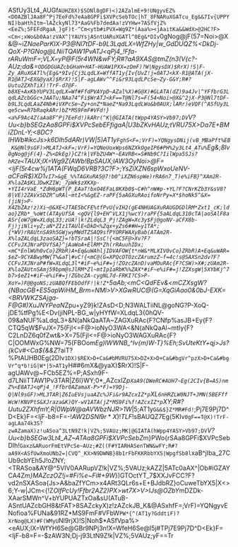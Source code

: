 ASfUy3Lt4_AUGf`AUHZ8X)$SONl8gDF)<)2AZalmE+9!UNgyvEZ%<DOAZBlJAa8F^Pj7EeFd%7eAa8GPFi$XVPcSebTOc|hT_8FNARuXGATcu_Eg&&7Iv{UPPYNI)baHthItm~lAZckyNl73*AaG%Fb7dedAa!zVYHw+7ASfVjZ%<EeZ%;5FEFdRgaA_}gF)t-^Cm<ytb#iPVX=Wg9Z*(Aaa%><jAaitKa&&WdX>@2HC?F><Cm<;xWo&b0Aa!zVAX^|YAUYsjASntUARuXGATl^0Eg&*DIv`0gNog@jF(57=Noi>@X&@~iZ*NaeParKIX-P3@Nl7tDF-b9L3LqdLX=WfZHy|w_GdDUQZ%<DkDj-QoX-P?GNog@LNiiTQAW1PvATJ<qPj4_!Ffa-rARuWmF=;VLX=yP@F(5r4WN&wFY;R#?aA9X<ASfVdX-P>*AS@tmZ(n3(V{c?-AUz;da&=`ODGDGUAZcbGHaH+HAT~HUAW1PXX=zDmF)?W|NgysDX)$RrX)!S|F-Zy_ARuXGATl%{Eg&*9Iv{Cj3LqdLX=WffAT1y{Iv{UvZ!j=0ATJ<kX-R1@ATA(jX-R1@ATJ<EX&@yaX)$RrX)!S|F-agLAWv^^Fi&r93LqdLPcSe~Zy-G&Y;R#?Uutu2ZXhTiX)!TrF-d7@F-b8XE+AxKbYUPV3LqdLX=Wf#FfdPVAYpD~AZal%X)#G@X)#GLATA(dZ)9a4Jv|^YFfbrG3LqdLAZcbGGc+JAATu;NAa74^Fi$WrATJ<kF==T@Nl7s=F(54<Noi>@X&^2jX-P3@Nl7tDF-b9L3LqdLAaZ4Nb#iVXPcSe~Zy+onZ*NaeZ*Na93LqdLWo&b0AUX;lARr)eVQF(^ASfUy3Lqe5cw=R7bRaqkARr)bZ*MS9FmF#VFd!}<a%F9Ac4Z(aAa8F^Pj7EeFd!)kARr(^K|@GIATA(tWpp4YASY>Vb97;DV`*V?Uu<b}bSEGzAa8GPFi$XVPcSebEFfigaA|U3bZKvHAUz;tVRU75X>Da7E+BMiZDnL-Y;<8DC?IHWb#ikcJs>k6DIh5dARr)VW*|5)AT1y`FghS<F=;VrF)=YQNgysDNij(vB_MBaPft%EB_K&@Nl9sGF)>MLATJ<kF=;VrF)=YQNeUoxWps6NZXkOgeIP6#PH%2y3Lt4_ATu%`Eg&;8Iv`0gNog@jF(4}-Z%<DkEg)}CZ!k|VFbZU4W*~EAVRB<=S#Nb9C?IilWpa5SJs?hRZe<`TAUX;lX=Wg9Z*(AWb!BpSAUX;lAW3OyNoi>@F=<IjF(5r4cw%j1ATA(FWqD$6VRB?3C?F>%AS@s!LUnUvVRAYrASntUAW3OyNoi>@F=<Ij_D$;YsZiXZN6spWxoUeNV-aCFaR$)XD1`vI7>&gE_%%TAGXuRA5@7!b0^iXZN6spWe)rRA6n7_T)e%iFB}^XAm2R-X%laZA$KLJDwKZIW;_7pWk$zXKXp-+YII4rVaE_*ZdH6pWT{P_EAaT!bxO4EFaL8KXb0$~C#h^nW#p-+YL?F?CNrKZb3Y&sV8?8|VE)2ZAVxSDZR^uRAl~mtI<%&gEZ-raPF{5aAGXuRAoifoNrPy=X*$hoNk5^&X=(jiNj>P-X4ZbZAz!z)Xi~@&XE<JTAE5bCFE%tfPvU{vIH2(gE4NHUAGXuRAUGDGDlRM*Zxt1_cK;ldao}ZRb*_%oWt(ATAyUfSA_<gQV{l9+EH^VLX1j%wcY)raPF{5aALdqL310cTA|aoSAlF8aASr{oW7gW=XLdqL33;zUA!|k!ZLdqL3_Pj!ZAgW=Xc3y$Fj@goNV-aCFX8b-Fj)jiNli+yZ;aN*ZIz1TAUlE<DkD<%Zqx+yZs6##H=y1TA*;{*WV)rRAUtnSA9h5GWjwyMWdTZSAQ9sfPYORFWAXyBab(ATAm2R-X%laZALdqL3zaoSAZ}=!bTSraA|!SsC!{<mC5F@>Xv?F?CCFvJXJNraPDVfSA}^jAaWoA+ElRM*Zh(rRAuuhIDx;<mC*EnlWUh0vCo}ZRbR)A+Eq&uWAhljIDVAFOW{t*nW&*MLXIV0vCo}ZRbR)A+Eq&uWAR=$eZ~9CYABwyMW{T%&aT|#vC!{<mC@(G=XPQcOTOzcZArumzZ~f=4c!s@SAXSn2dv?F?CCFvJXJNraP#fW=XLdqL3l*#iF~e%iF#=j!ZOzcZAnD)vaMOuRAc{F?CSW)>X#;zUAm2R-X%laZAUtnSAmj59bpm@sJlRM*Zl~mtIp1aRbK%%ZAX*#iF~e%iF#=j!ZZXsgW|5XYbKj^7b7>$eZ1+#iF~e%iF#=j!ZGbcZA-cygNL7d-FRKI?CS>P-XoY=)F@@goNS;zUABQfFEbOdfF!|k!Z*`5aAb;<mC<QdFEv&<mCZXsgW?{NBacGB+ES5apWiHM_Brm=NMl>V>XGwRUC@(G=XqGiAao0&0bJ-EXK=<BRVWKZSAjga-F@G#)XuJNYPeaN*Zpu+yZ9}k!ZAsD<D;N3WALTiiNL@goNG?P-XoQ-jDE%tfPg%E<Dv(jiNPL-BG_w|yHYfW=XLdqL3{0hQV-09&aNUF%aLdqL3+&N(aNkQaATA~ZAGXuRAc{F?CNfp%asJB+Ey{F?CTQ5qW$FvJX=75(FjI<=F@>ioNyO3WA<&N(aNkQaAl~mtIy{F?C2LnDZ6q0fZwt&>X=75(FjI<=F@>ioNyO3WAGXuRAc{F?C|OOMWxG%NW=75(FBOom*Eg)lWWNB_^Iv{m)W-T}%Eh;SvUteKtY+qj>Js?{kCv#<Ca${&&Z*?aiT?%PtAUHB0Eg(2DIv`1DX)$REX>D+Ca&#bMVRU75X>DZ+X>D+Ca&#bgVr^pzX>D+Ca&#bgVr^q*b!iG|W*|5>AT1y`H##6mX&@yaX)$RrX)!S|F-agUAWv@~FCb5EZ%=P;ASxh9F-d7LNiiTTAW1Pv3TAR|Z6I}WY;0*_AZcxIZ*p`XaA9(DWeRC#AUH7~Eg(2CIv{B=AS)nmZ%<E8ATJ<qPj4_!Ffbr0AZamaX-P>*F)=Y9Dj-Q|Nl9sGF)>ML3TAR|Z6IuEVsjuaAZc%JFi&r9AZcxIZ*p`XL`6nHRZLW0NJT+JMN(5BEFffWcW!KNVPtS&XJraza&K)QY-wV1ATA(jZ*MS9Fi%f!AZcxIZ*p`XY;R#?Uutu2ZXhfmY;R|0WpW@aAVWbzNJR>1W*|5;AT1y`G&&$}Z*MR#Fd!`;Pj7E9Pj7D^D<Ek}F=<IjF-b8=F=-$!AW2DSNl9r*X)!TLF$!sBAUQZ7Eg(5KIv`0gF==T@X)!TrF-agLAa74k3S?zwAZamaX)z!uASoa^3LtN9Z!k|VZ%;5VAUz;MK|@GIATA(hWpp4YASY>Vb97;DV`*V?Uu<b}bSEGw3Lt4_AZ~ATAa8GPFi$XVPcSebZ*m}PWo{rSAa8GPFi$XVPcSebDIh!`Gaxz&ARuorFmEtVPcSe~AUz;#Z((F#YIARHASenTWN&wFY;R#?aA9X<ASfUwXmoUNb2=|CVQ^_KX>N9DWNB}8b1rFbFKKRbbYX5|WpgfSb8l`xaB^jIba_27CUb9cbYEh5J!oZNY;<TRASoa&AY@^5VIV0AARupVZ!k|VZ%;5VAUz;kAZZ|5ATc0aAX^|Ob#iGZAYCA4Z*m}MAZczOZ!j=#Fi%e~Fi#+9W*})GTOctYT_7$XXJvFCC?F?vd2nSXASoa{Js>A&baZfYCm>x4ARt3QLr6s+E+BJdbRZ}oCuweTbYX5|X<>6;Y-w|JCm<{!Z*OlfPcUy!Ffbr2AZ2)PX>wt7X>V>IJs@OZbY*mDZDk-XAarSMWn^V+bYUPUAZTxOa&sU(ATuB-ASntUAZcbGH8&tFAT>8SAZckyX)z!zAZckJB_K&@ASxhfF=;VrF)=YQNgyvENofioa%FUNa&91RZ*MS9FmF#VFbW`PW*{^(AT1y?GddtiF)?XrNog@LX)#F(WMyU`Nl9rjX)!S|Noh$*ASfVpa%><eAUX;lX=WfYH6Se@GBr9NPj3n!X=WfeH6Se@I5j#TPj7E9Pj7D^D<Ek}F=<IjF-b8=F=-$zAW3N;Dj-j93LtN9Z!k|VZ%;5VAUz;yF==Tr